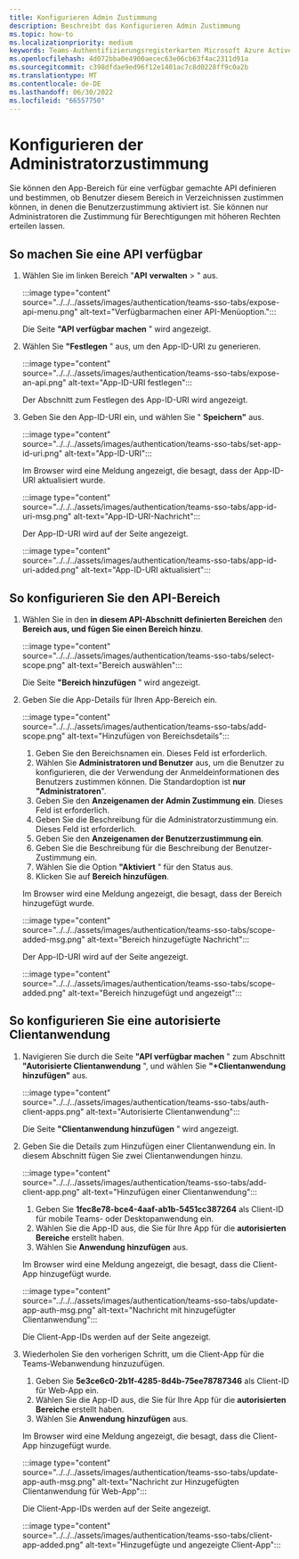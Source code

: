 ```yaml
---
title: Konfigurieren Admin Zustimmung
description: Beschreibt das Konfigurieren Admin Zustimmung
ms.topic: how-to
ms.localizationpriority: medium
keywords: Teams-Authentifizierungsregisterkarten Microsoft Azure Active Directory (Azure AD) Graph-API
ms.openlocfilehash: 4d072bba0e4900aecec63e06cb63f4ac2311d91a
ms.sourcegitcommit: c398dfdae9ed96f12e1401ac7c8d0228ff9c0a2b
ms.translationtype: MT
ms.contentlocale: de-DE
ms.lasthandoff: 06/30/2022
ms.locfileid: "66557750"
---
```

# <a name="configure-admin-consent"></a>Konfigurieren der Administratorzustimmung

Sie können den App-Bereich für eine verfügbar gemachte API definieren und bestimmen, ob Benutzer diesem Bereich in Verzeichnissen zustimmen können, in denen die Benutzerzustimmung aktiviert ist. Sie können nur Administratoren die Zustimmung für Berechtigungen mit höheren Rechten erteilen lassen.

## <a name="to-expose-an-api"></a>So machen Sie eine API verfügbar

1. Wählen Sie im linken Bereich "**API** **verwalten** > " aus.

    :::image type="content" source="../../../assets/images/authentication/teams-sso-tabs/expose-api-menu.png" alt-text="Verfügbarmachen einer API-Menüoption.":::

    Die Seite **"API verfügbar machen** " wird angezeigt.

1. Wählen Sie **"Festlegen** " aus, um den App-ID-URI zu generieren.

    :::image type="content" source="../../../assets/images/authentication/teams-sso-tabs/expose-an-api.png" alt-text="App-ID-URI festlegen":::

    Der Abschnitt zum Festlegen des App-ID-URI wird angezeigt.

1. Geben Sie den App-ID-URI ein, und wählen Sie " **Speichern"** aus.

    :::image type="content" source="../../../assets/images/authentication/teams-sso-tabs/set-app-id-uri.png" alt-text="App-ID-URI":::

    Im Browser wird eine Meldung angezeigt, die besagt, dass der App-ID-URI aktualisiert wurde.

    :::image type="content" source="../../../assets/images/authentication/teams-sso-tabs/app-id-uri-msg.png" alt-text="App-ID-URI-Nachricht":::

    Der App-ID-URI wird auf der Seite angezeigt.

    :::image type="content" source="../../../assets/images/authentication/teams-sso-tabs/app-id-uri-added.png" alt-text="App-ID-URI aktualisiert":::

## <a name="to-configure-api-scope"></a>So konfigurieren Sie den API-Bereich

1. Wählen Sie in den **in diesem API-Abschnitt definierten Bereichen** den **Bereich aus, und fügen Sie einen Bereich hinzu**.

    :::image type="content" source="../../../assets/images/authentication/teams-sso-tabs/select-scope.png" alt-text="Bereich auswählen":::

    Die Seite **"Bereich hinzufügen** " wird angezeigt.

1. Geben Sie die App-Details für Ihren App-Bereich ein.

    :::image type="content" source="../../../assets/images/authentication/teams-sso-tabs/add-scope.png" alt-text="Hinzufügen von Bereichsdetails":::

    1. Geben Sie den Bereichsnamen ein. Dieses Feld ist erforderlich.
    1. Wählen Sie **Administratoren und Benutzer** aus, um die Benutzer zu konfigurieren, die der Verwendung der Anmeldeinformationen des Benutzers zustimmen können. Die Standardoption ist **nur "Administratoren**".
    1. Geben Sie den **Anzeigenamen der Admin Zustimmung ein**. Dieses Feld ist erforderlich.
    1. Geben Sie die Beschreibung für die Administratorzustimmung ein. Dieses Feld ist erforderlich.
    1. Geben Sie den **Anzeigenamen der Benutzerzustimmung ein**.
    1. Geben Sie die Beschreibung für die Beschreibung der Benutzer-Zustimmung ein.
    1. Wählen Sie die Option **"Aktiviert** " für den Status aus.
    1. Klicken Sie auf **Bereich hinzufügen**.

    Im Browser wird eine Meldung angezeigt, die besagt, dass der Bereich hinzugefügt wurde.

    :::image type="content" source="../../../assets/images/authentication/teams-sso-tabs/scope-added-msg.png" alt-text="Bereich hinzugefügte Nachricht":::

    Der App-ID-URI wird auf der Seite angezeigt.

    :::image type="content" source="../../../assets/images/authentication/teams-sso-tabs/scope-added.png" alt-text="Bereich hinzugefügt und angezeigt":::

## <a name="to-configure-authorized-client-application"></a>So konfigurieren Sie eine autorisierte Clientanwendung

1. Navigieren Sie durch die Seite **"API verfügbar machen** " zum Abschnitt **"Autorisierte Clientanwendung** ", und wählen Sie **"+Clientanwendung hinzufügen"** aus.

    :::image type="content" source="../../../assets/images/authentication/teams-sso-tabs/auth-client-apps.png" alt-text="Autorisierte Clientanwendung":::

    Die Seite **"Clientanwendung hinzufügen** " wird angezeigt.

1. Geben Sie die Details zum Hinzufügen einer Clientanwendung ein. In diesem Abschnitt fügen Sie zwei Clientanwendungen hinzu.

    :::image type="content" source="../../../assets/images/authentication/teams-sso-tabs/add-client-app.png" alt-text="Hinzufügen einer Clientanwendung":::

    1. Geben Sie **1fec8e78-bce4-4aaf-ab1b-5451cc387264** als Client-ID für mobile Teams- oder Desktopanwendung ein.
    1. Wählen Sie die App-ID aus, die Sie für Ihre App für die **autorisierten Bereiche** erstellt haben.
    1. Wählen Sie **Anwendung hinzufügen** aus.

    Im Browser wird eine Meldung angezeigt, die besagt, dass die Client-App hinzugefügt wurde.

    :::image type="content" source="../../../assets/images/authentication/teams-sso-tabs/update-app-auth-msg.png" alt-text="Nachricht mit hinzugefügter Clientanwendung":::

    Die Client-App-IDs werden auf der Seite angezeigt.

1. Wiederholen Sie den vorherigen Schritt, um die Client-App für die Teams-Webanwendung hinzuzufügen.

    1. Geben Sie **5e3ce6c0-2b1f-4285-8d4b-75ee78787346** als Client-ID für Web-App ein.
    1. Wählen Sie die App-ID aus, die Sie für Ihre App für die **autorisierten Bereiche** erstellt haben.
    1. Wählen Sie **Anwendung hinzufügen** aus.

    Im Browser wird eine Meldung angezeigt, die besagt, dass die Client-App hinzugefügt wurde.

    :::image type="content" source="../../../assets/images/authentication/teams-sso-tabs/update-app-auth-msg.png" alt-text="Nachricht zur Hinzugefügten Clientanwendung für Web-App":::

    Die Client-App-IDs werden auf der Seite angezeigt.

    :::image type="content" source="../../../assets/images/authentication/teams-sso-tabs/client-app-added.png" alt-text="Hinzugefügte und angezeigte Client-App":::
